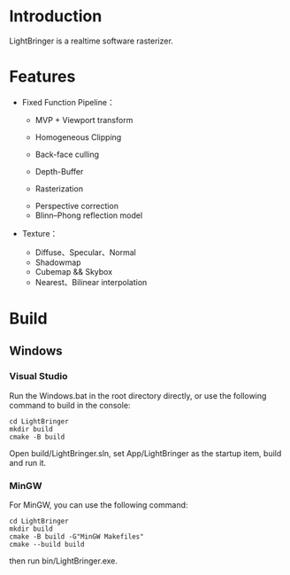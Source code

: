 # Introduction

LightBringer is a realtime software rasterizer.



# Features

* Fixed Function Pipeline：

  * MVP + Viewport transform

  * Homogeneous Clipping

  * Back-face culling

  * Depth-Buffer

  * Rasterization

  - Perspective correction
  - Blinn–Phong reflection model


- Texture：

  - Diffuse、Specular、Normal
  - Shadowmap
  - Cubemap && Skybox
  - Nearest、Bilinear interpolation




# Build

## Windows

### Visual Studio

Run the Windows.bat in the root directory directly, or use the following command to build in the console:

```pseudocode
cd LightBringer
mkdir build
cmake -B build
```

Open build/LightBringer.sln, set App/LightBringer as the startup item, build and run it.



### MinGW

For MinGW, you can use the following command:

```pseudocode
cd LightBringer
mkdir build
cmake -B build -G"MinGW Makefiles"
cmake --build build
```

then run bin/LightBringer.exe.

